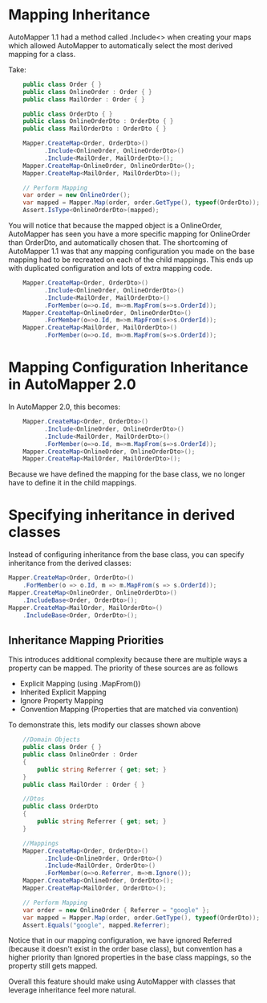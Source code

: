 # Mapping Inheritance
AutoMapper 1.1 had a method called .Include<> when creating your maps which allowed AutoMapper to automatically select the most derived mapping for a class.

Take:
```c#
    public class Order { }
    public class OnlineOrder : Order { }
    public class MailOrder : Order { }

    public class OrderDto { }
    public class OnlineOrderDto : OrderDto { }
    public class MailOrderDto : OrderDto { }

    Mapper.CreateMap<Order, OrderDto>()
          .Include<OnlineOrder, OnlineOrderDto>()
          .Include<MailOrder, MailOrderDto>();
    Mapper.CreateMap<OnlineOrder, OnlineOrderDto>();
    Mapper.CreateMap<MailOrder, MailOrderDto>();

    // Perform Mapping
    var order = new OnlineOrder();
    var mapped = Mapper.Map(order, order.GetType(), typeof(OrderDto));
    Assert.IsType<OnlineOrderDto>(mapped);
```
You will notice that because the mapped object is a OnlineOrder, AutoMapper has seen you have a more specific mapping for OnlineOrder than OrderDto, and automatically chosen that.
The shortcoming of AutoMapper 1.1 was that any mapping configuration you made on the base mapping had to be recreated on each of the child mappings. This ends up with duplicated configuration and lots of extra mapping code.
```c#
    Mapper.CreateMap<Order, OrderDto>()
          .Include<OnlineOrder, OnlineOrderDto>()
          .Include<MailOrder, MailOrderDto>()
          .ForMember(o=>o.Id, m=>m.MapFrom(s=>s.OrderId));
    Mapper.CreateMap<OnlineOrder, OnlineOrderDto>()
          .ForMember(o=>o.Id, m=>m.MapFrom(s=>s.OrderId));
    Mapper.CreateMap<MailOrder, MailOrderDto>()
          .ForMember(o=>o.Id, m=>m.MapFrom(s=>s.OrderId));
```
# Mapping Configuration Inheritance in AutoMapper 2.0
In AutoMapper 2.0, this becomes:
```c#
    Mapper.CreateMap<Order, OrderDto>()
          .Include<OnlineOrder, OnlineOrderDto>()
          .Include<MailOrder, MailOrderDto>()
          .ForMember(o=>o.Id, m=>m.MapFrom(s=>s.OrderId));
    Mapper.CreateMap<OnlineOrder, OnlineOrderDto>();
    Mapper.CreateMap<MailOrder, MailOrderDto>();
```
Because we have defined the mapping for the base class, we no longer have to define it in the child mappings.

# Specifying inheritance in derived classes
Instead of configuring inheritance from the base class, you can specify inheritance from the derived classes:
```c#
Mapper.CreateMap<Order, OrderDto>()
    .ForMember(o => o.Id, m => m.MapFrom(s => s.OrderId));
Mapper.CreateMap<OnlineOrder, OnlineOrderDto>()
    .IncludeBase<Order, OrderDto>();
Mapper.CreateMap<MailOrder, MailOrderDto>()
    .IncludeBase<Order, OrderDto>();
```
## Inheritance Mapping Priorities
This introduces additional complexity because there are multiple ways a property can be mapped. The priority of these sources are as follows

 - Explicit Mapping (using .MapFrom())
 - Inherited Explicit Mapping
 - Ignore Property Mapping
 - Convention Mapping (Properties that are matched via convention)

To demonstrate this, lets modify our classes shown above
```c#
    //Domain Objects
    public class Order { }
    public class OnlineOrder : Order 
    { 
        public string Referrer { get; set; }
    }
    public class MailOrder : Order { }

    //Dtos
    public class OrderDto
    {
        public string Referrer { get; set; }
    }

    //Mappings
    Mapper.CreateMap<Order, OrderDto>()
          .Include<OnlineOrder, OrderDto>()
          .Include<MailOrder, OrderDto>()
          .ForMember(o=>o.Referrer, m=>m.Ignore());
    Mapper.CreateMap<OnlineOrder, OrderDto>();
    Mapper.CreateMap<MailOrder, OrderDto>();

    // Perform Mapping
    var order = new OnlineOrder { Referrer = "google" };
    var mapped = Mapper.Map(order, order.GetType(), typeof(OrderDto));
    Assert.Equals("google", mapped.Referrer);
```
Notice that in our mapping configuration, we have ignored Referred (because it doesn't exist in the order base class), but convention has a higher priority than Ignored properties in the base class mappings, so the property still gets mapped.

Overall this feature should make using AutoMapper with classes that leverage inheritance feel more natural.